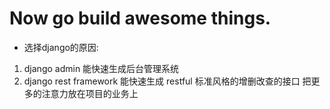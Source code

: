 # Now go build awesome things.

* 选择django的原因:
 1. django admin 能快速生成后台管理系统
 2. django rest framework 能快速生成 restful 标准风格的增删改查的接口
把更多的注意力放在项目的业务上

